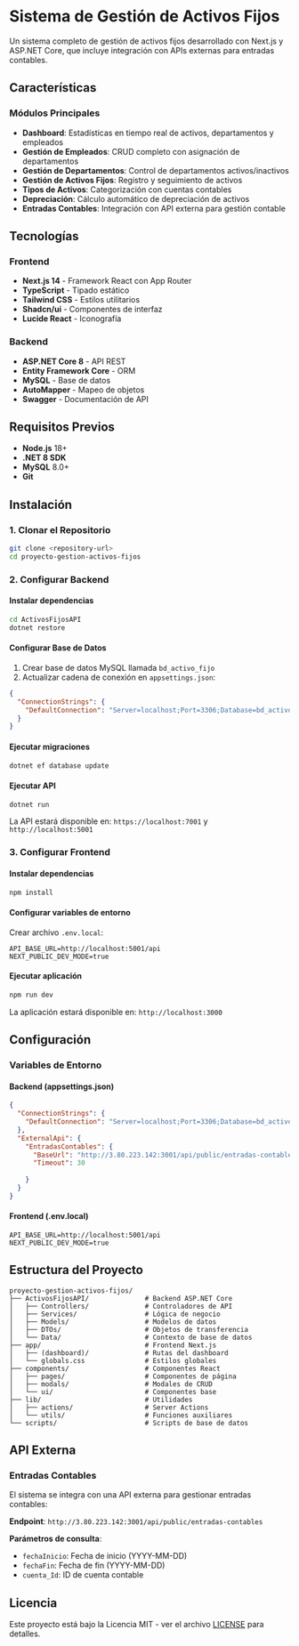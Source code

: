 
# Sistema de Gestión de Activos Fijos

Un sistema completo de gestión de activos fijos desarrollado con Next.js y ASP.NET Core, que incluye integración con APIs externas para entradas contables.

## Características

### Módulos Principales
- **Dashboard**: Estadísticas en tiempo real de activos, departamentos y empleados
- **Gestión de Empleados**: CRUD completo con asignación de departamentos
- **Gestión de Departamentos**: Control de departamentos activos/inactivos
- **Gestión de Activos Fijos**: Registro y seguimiento de activos
- **Tipos de Activos**: Categorización con cuentas contables
- **Depreciación**: Cálculo automático de depreciación de activos
- **Entradas Contables**: Integración con API externa para gestión contable

## Tecnologías

### Frontend
- **Next.js 14** - Framework React con App Router
- **TypeScript** - Tipado estático
- **Tailwind CSS** - Estilos utilitarios
- **Shadcn/ui** - Componentes de interfaz
- **Lucide React** - Iconografía

### Backend
- **ASP.NET Core 8** - API REST
- **Entity Framework Core** - ORM
- **MySQL** - Base de datos
- **AutoMapper** - Mapeo de objetos
- **Swagger** - Documentación de API

##  Requisitos Previos

- **Node.js** 18+ 
- **.NET 8 SDK**
- **MySQL** 8.0+
- **Git**

## Instalación

### 1. Clonar el Repositorio
```bash
git clone <repository-url>
cd proyecto-gestion-activos-fijos
```

### 2. Configurar Backend

#### Instalar dependencias
```bash
cd ActivosFijosAPI
dotnet restore
```

#### Configurar Base de Datos
1. Crear base de datos MySQL llamada `bd_activo_fijo`
2. Actualizar cadena de conexión en `appsettings.json`:
```json
{
  "ConnectionStrings": {
    "DefaultConnection": "Server=localhost;Port=3306;Database=bd_activo_fijo;Uid=root;Pwd=TU_PASSWORD;SslMode=none;AllowPublicKeyRetrieval=true;"
  }
}
```

#### Ejecutar migraciones
```bash
dotnet ef database update
```

#### Ejecutar API
```bash
dotnet run
```
La API estará disponible en: `https://localhost:7001` y `http://localhost:5001`

### 3. Configurar Frontend

#### Instalar dependencias
```bash
npm install
```

#### Configurar variables de entorno
Crear archivo `.env.local`:
```env
API_BASE_URL=http://localhost:5001/api
NEXT_PUBLIC_DEV_MODE=true
```

#### Ejecutar aplicación
```bash
npm run dev
```
La aplicación estará disponible en: `http://localhost:3000`

## Configuración

### Variables de Entorno

#### Backend (appsettings.json)
```json
{
  "ConnectionStrings": {
    "DefaultConnection": "Server=localhost;Port=3306;Database=bd_activo_fijo;Uid=root;Pwd=PASSWORD;"
  },
  "ExternalApi": {
    "EntradasContables": {
      "BaseUrl": "http://3.80.223.142:3001/api/public/entradas-contables",
      "Timeout": 30
     
    }
  }
}
```

#### Frontend (.env.local)
```env
API_BASE_URL=http://localhost:5001/api
NEXT_PUBLIC_DEV_MODE=true
```

## Estructura del Proyecto

```
proyecto-gestion-activos-fijos/
├── ActivosFijosAPI/              # Backend ASP.NET Core
│   ├── Controllers/              # Controladores de API
│   ├── Services/                 # Lógica de negocio
│   ├── Models/                   # Modelos de datos
│   ├── DTOs/                     # Objetos de transferencia
│   └── Data/                     # Contexto de base de datos
├── app/                          # Frontend Next.js
│   ├── (dashboard)/              # Rutas del dashboard
│   └── globals.css               # Estilos globales
├── components/                   # Componentes React
│   ├── pages/                    # Componentes de página
│   ├── modals/                   # Modales de CRUD
│   └── ui/                       # Componentes base
├── lib/                          # Utilidades
│   ├── actions/                  # Server Actions
│   └── utils/                    # Funciones auxiliares
└── scripts/                      # Scripts de base de datos
```

## API Externa

### Entradas Contables
El sistema se integra con una API externa para gestionar entradas contables:

**Endpoint**: `http://3.80.223.142:3001/api/public/entradas-contables`

**Parámetros de consulta**:
- `fechaInicio`: Fecha de inicio (YYYY-MM-DD)
- `fechaFin`: Fecha de fin (YYYY-MM-DD)
- `cuenta_Id`: ID de cuenta contable

## Licencia

Este proyecto está bajo la Licencia MIT - ver el archivo [LICENSE](LICENSE) para detalles.



